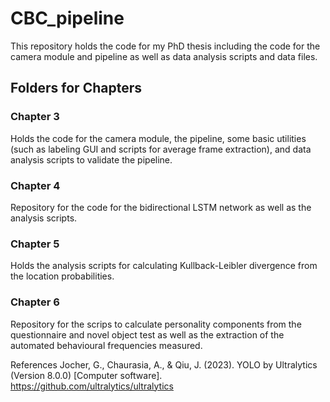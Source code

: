 # CBC_pipeline
This repository holds the code for my PhD thesis including the code for the camera module and pipeline as well as data analysis scripts and data files.

## Folders for Chapters

### Chapter 3
Holds the code for the camera module, the pipeline, some basic utilities (such as labeling GUI and scripts for average frame extraction), and data analysis scripts to validate the pipeline. 

### Chapter 4
Repository for the code for the bidirectional LSTM network as well as the analysis scripts.

### Chapter 5
Holds the analysis scripts for calculating Kullback-Leibler divergence from the location probabilities.

### Chapter 6
Repository for the scrips to calculate personality components from the questionnaire and novel object test as well as the extraction of the automated behavioural frequencies measured.


References
Jocher, G., Chaurasia, A., & Qiu, J. (2023). YOLO by Ultralytics (Version 8.0.0) [Computer software]. https://github.com/ultralytics/ultralytics
